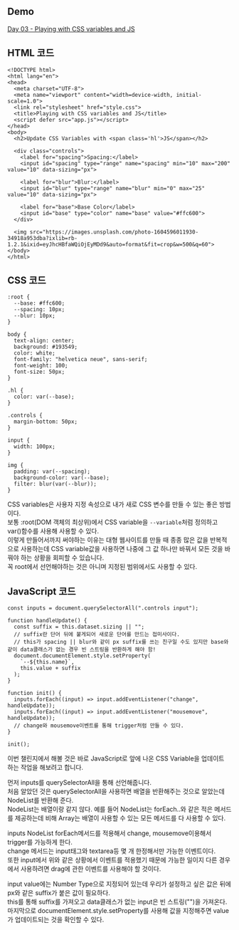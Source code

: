 ## Demo

<a href="https://shigatsuel.github.io/javascript30-challenge/Day-03(Playing-with-CSS-variables+JS)/index.html" target="_blank">Day 03 - Playing with CSS variables and JS</a>

## HTML 코드

```
<!DOCTYPE html>
<html lang="en">
<head>
  <meta charset="UTF-8">
  <meta name="viewport" content="width=device-width, initial-scale=1.0">
  <link rel="stylesheet" href="style.css">
  <title>Playing with CSS variables and JS</title>
  <script defer src="app.js"></script>
</head>
<body>
  <h2>Update CSS Variables with <span class='hl'>JS</span></h2>

  <div class="controls">
    <label for="spacing">Spacing:</label>
    <input id="spacing" type="range" name="spacing" min="10" max="200" value="10" data-sizing="px">

    <label for="blur">Blur:</label>
    <input id="blur" type="range" name="blur" min="0" max="25" value="10" data-sizing="px">

    <label for="base">Base Color</label>
    <input id="base" type="color" name="base" value="#ffc600">
  </div>

  <img src="https://images.unsplash.com/photo-1604596011930-34918a953dba?ixlib=rb-1.2.1&ixid=eyJhcHBfaWQiOjEyMDd9&auto=format&fit=crop&w=500&q=60">
</body>
</html>
```

## CSS 코드

```
:root {
  --base: #ffc600;
  --spacing: 10px;
  --blur: 10px;
}

body {
  text-align: center;
  background: #193549;
  color: white;
  font-family: "helvetica neue", sans-serif;
  font-weight: 100;
  font-size: 50px;
}

.hl {
  color: var(--base);
}

.controls {
  margin-bottom: 50px;
}

input {
  width: 100px;
}

img {
  padding: var(--spacing);
  background-color: var(--base);
  filter: blur(var(--blur));
}
```

CSS variables은 사용자 지정 속성으로 내가 새로 CSS 변수를 만들 수 있는 좋은 방법이다.<br>
보통 :root(DOM 객체의 최상위)에서 CSS variable을 `--variable`처럼 정의하고 var()함수를 사용해 사용할 수 있다.<br>
이렇게 만들어서까지 써야하는 이유는 대형 웹사이트를 만들 때 종종 많은 값을 반복적으로 사용하는데 CSS variable값을 사용하면 나중에 그 값 하나만 바꿔서 모든 것을 바꿔야 하는 상황을 회피할 수 있습니다.<br>
꼭 root에서 선언해야하는 것은 아니며 지정된 범위에서도 사용할 수 있다.<br>

## JavaScript 코드

```
const inputs = document.querySelectorAll(".controls input");

function handleUpdate() {
  const suffix = this.dataset.sizing || "";
  // suffix란 단어 뒤에 붙게되어 새로운 단어를 만드는 접미사이다.
  // this가 spacing || blur와 같이 px suffix를 쓰는 친구일 수도 있지만 base와 같이 data클래스가 없는 경우 빈 스트링을 반환하게 해야 함!
  document.documentElement.style.setProperty(
    `--${this.name}`,
    this.value + suffix
  );
}

function init() {
  inputs.forEach((input) => input.addEventListener("change", handleUpdate));
  inputs.forEach((input) => input.addEventListener("mousemove", handleUpdate));
  // change와 mousemove이벤트를 통해 trigger처럼 만들 수 있다.
}

init();
```

이번 챌린지에서 해볼 것은 바로 JavaScript로 앞에 나온 CSS Variable을 업데이트 하는 작업을 해보려고 합니다.<br>

먼저 inputs를 querySelectorAll을 통해 선언해줍니다.<br>
처음 알았던 것은 querySelectorAll을 사용하면 배열을 반환해주는 것으로 알았는데 NodeList를 반환해 준다.<br>
NodeList는 배열이랑 같지 않다. 예를 들어 NodeList는 forEach..와 같은 적은 메서드를 제공하는데 비해 Array는 배열이 사용할 수 있는 모든 메서드를 다 사용할 수 있다.<br>

inputs NodeList forEach메서드를 적용해서 change, mousemove이용해서 trigger를 가능하게 한다.<br>
change 메서드는 input태그와 textarea등 몇 개 한정해서만 가능한 이벤트이다.<br>
또한 input에서 위와 같은 상황에서 이벤트를 적용했기 때문에 가능한 일이지 다른 경우에서 사용하려면 drag에 관한 이벤트를 사용해야 할 것이다.<br>

input value에는 Number Type으로 지정되어 있는데 우리가 설정하고 싶은 값은 뒤에 px와 같은 suffix가 붙은 값이 필요하다.<br>
this를 통해 suffix를 가져오고 data클래스가 없는 input은 빈 스트링("")을 가져온다.<br>
마지막으로 documentElement.style.setProperty를 사용해 값을 지정해주면 value가 업데이트되는 것을 확인할 수 있다.<br>
